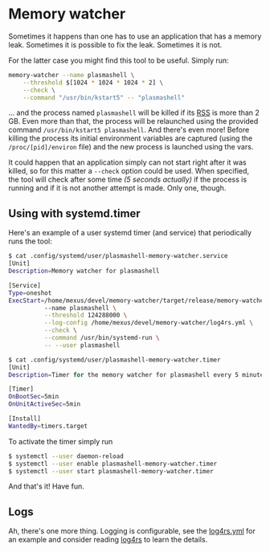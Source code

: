 # Memory watcher

Sometimes it happens than one has to use an application that has a memory leak.
Sometimes it is possible to fix the leak. Sometimes it is not.

For the latter case you might find this tool to be useful. Simply run:
```sh
memory-watcher --name plasmashell \
    --threshold $[1024 * 1024 * 1024 * 2] \
    --check \
    --command "/usr/bin/kstart5" -- "plasmashell"
```

… and the process named `plasmashell` will be killed if its
[RSS](https://en.wikipedia.org/wiki/Resident_set_size) is more than 2 GB. Even
more than that, the process will be relaunched using the provided command
`/usr/bin/kstart5 plasmashell`. And there's even more! Before killing the
process its initial environment variables are captured (using the
`/proc/[pid]/environ` file) and the new process is launched using the vars.

It could happen that an application simply can not start right after it was
killed, so for this matter a `--check` option could be used. When specified,
the tool will check after some time *(5 seconds actually)* if the process is
running and if it is not another attempt is made. Only one, though.

## Using with systemd.timer

Here's an example of a user systemd timer (and service) that periodically runs
the tool:
```sh
$ cat .config/systemd/user/plasmashell-memory-watcher.service
[Unit]
Description=Memory watcher for plasmashell

[Service]
Type=oneshot
ExecStart=/home/mexus/devel/memory-watcher/target/release/memory-watcher \
          --name plasmashell \
          --threshold 124288000 \
          --log-config /home/mexus/devel/memory-watcher/log4rs.yml \
          --check \
          --command /usr/bin/systemd-run \
          -- --user plasmashell

$ cat .config/systemd/user/plasmashell-memory-watcher.timer
[Unit]
Description=Timer for the memory watcher for plasmashell every 5 minutes

[Timer]
OnBootSec=5min
OnUnitActiveSec=5min

[Install]
WantedBy=timers.target
```

To activate the timer simply run
```sh
$ systemctl --user daemon-reload
$ systemctl --user enable plasmashell-memory-watcher.timer
$ systemctl --user start plasmashell-memory-watcher.timer
```

And that's it! Have fun.

## Logs

Ah, there's one more thing. Logging is configurable, see the
[log4rs.yml](log4rs.yml) for an example and consider reading
[log4rs](https://docs.rs/log4rs/) to learn the details.
